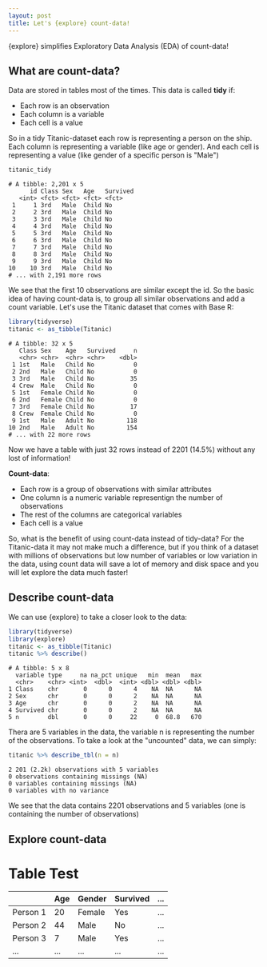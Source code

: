 ```yaml
---
layout: post
title: Let's {explore} count-data!
---
```


{explore} simplifies Exploratory Data Analysis (EDA) of count-data!

## What are count-data?

Data are stored in tables most of the times. This data is called **tidy** if:

* Each row is an observation
* Each column is a variable
* Each cell is a value

So in a tidy Titanic-dataset each row is representing a person on the ship. 
Each column is representing a variable (like age or gender). And each cell is representing a value (like gender of a specific person is "Male")

```R
titanic_tidy
```
```
# A tibble: 2,201 x 5
      id Class Sex   Age   Survived
   <int> <fct> <fct> <fct> <fct>   
 1     1 3rd   Male  Child No      
 2     2 3rd   Male  Child No      
 3     3 3rd   Male  Child No      
 4     4 3rd   Male  Child No      
 5     5 3rd   Male  Child No      
 6     6 3rd   Male  Child No      
 7     7 3rd   Male  Child No      
 8     8 3rd   Male  Child No      
 9     9 3rd   Male  Child No      
10    10 3rd   Male  Child No      
# ... with 2,191 more rows
```

We see that the first 10 observations are similar except the id. So the basic idea of having count-data is, to group all similar observations and add a count variable. Let's use the Titanic dataset that comes with Base R:

```R
library(tidyverse)
titanic <- as_tibble(Titanic)
```
```
# A tibble: 32 x 5
   Class Sex    Age   Survived     n
   <chr> <chr>  <chr> <chr>    <dbl>
 1 1st   Male   Child No           0
 2 2nd   Male   Child No           0
 3 3rd   Male   Child No          35
 4 Crew  Male   Child No           0
 5 1st   Female Child No           0
 6 2nd   Female Child No           0
 7 3rd   Female Child No          17
 8 Crew  Female Child No           0
 9 1st   Male   Adult No         118
10 2nd   Male   Adult No         154
# ... with 22 more rows
```

Now we have a table with just 32 rows instead of 2201 (14.5%) without any lost of information! 

**Count-data**:

* Each row is a group of observations with similar attributes 
* One column is a numeric variable representign the number of observations 
* The rest of the columns are categorical variables
* Each cell is a value

So, what is the benefit of using count-data instead of tidy-data? For the Titanic-data it may not make much a difference, 
but if you think of a dataset with millions of observations but low number of variables or low variation in the data, using count data will save a lot of memory and disk space and you will let explore the data much faster!

## Describe count-data

We can use {explore} to take a closer look to the data:

```R
library(tidyverse)
library(explore)
titanic <- as_tibble(Titanic)
titanic %>% describe()
```
```
# A tibble: 5 x 8
  variable type     na na_pct unique   min  mean   max
  <chr>    <chr> <int>  <dbl>  <int> <dbl> <dbl> <dbl>
1 Class    chr       0      0      4    NA  NA      NA
2 Sex      chr       0      0      2    NA  NA      NA
3 Age      chr       0      0      2    NA  NA      NA
4 Survived chr       0      0      2    NA  NA      NA
5 n        dbl       0      0     22     0  68.8   670
```

Thera are 5 variables in the data, the variable n is representing the number of the observations.
To take a look at the "uncounted" data, we can simply:

```R
titanic %>% describe_tbl(n = n)
```
```
2 201 (2.2k) observations with 5 variables
0 observations containing missings (NA)
0 variables containing missings (NA)
0 variables with no variance
```
We see that the data contains 2201 observations and 5 variables (one is containing the number of observations)

## Explore count-data


# Table Test


|           | Age       | Gender    | Survived  | ... |
| --------- | --------- | --------- | --------- | --- |
| Person 1  | 20        | Female    | Yes       | ... |
| Person 2  | 44        | Male      | No        | ... |
| Person 3  | 7         | Male      | Yes       | ... |
| ...       | ...       | ...       | ...       | ... |


